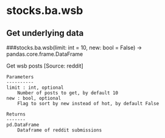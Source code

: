 # stocks.ba.wsb

## Get underlying data 
###stocks.ba.wsb(limit: int = 10, new: bool = False) -> pandas.core.frame.DataFrame

Get wsb posts [Source: reddit]

    Parameters
    ----------
    limit : int, optional
        Number of posts to get, by default 10
    new : bool, optional
        Flag to sort by new instead of hot, by default False

    Returns
    -------
    pd.DataFrame
        Dataframe of reddit submissions

